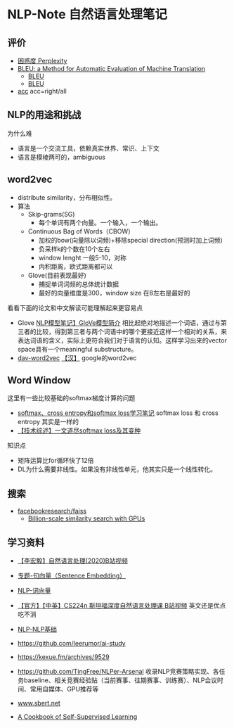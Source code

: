 # NLP-Note 自然语言处理笔记

## 评价

- [困惑度 Perplexity](https://blog.csdn.net/index20001/article/details/78884646)
- [BLEU: a Method for Automatic Evaluation of Machine Translation](https://aclanthology.org/P02-1040.pdf)
  - [BLEU](https://blog.csdn.net/qq_21190081/article/details/53115580)
  - [BLEU](https://blog.csdn.net/qq_36652619/article/details/87544918)
- [acc](https://zhuanlan.zhihu.com/p/45465603)  acc=right/all 

## NLP的用途和挑战 
为什么难
- 语言是一个交流工具，依赖真实世界、常识、上下文
- 语言是模棱两可的，ambiguous

## word2vec

- distribute similarity，分布相似性。
- 算法
  - Skip-grams(SG) 
    - 每个单词有两个向量。一个输入，一个输出。
  - Continuous Bag of Words（CBOW）
    - 加权的bow(向量除以词频)+移除special direction(预测时加上词频)
    - 负采样k的个数在10个左右
    - window lenght 一般5-10，对称
    - 内积距离，欧式距离都可以
  - Glove(目前表现最好)
    - 捕捉单词词频的总体统计数据
    - 最好的向量维度是300，window size 在8左右是最好的

看看下面的论文和中文解读可能理解起来更容易点
- Glove [NLP模型笔记】GloVe模型简介](https://blog.csdn.net/edogawachia/article/details/105804378) 相比起绝对地描述一个词语，通过与第三者的比较，得到第三者与两个词语中的哪个更接近这样一个相对的关系，来表达词语的含义，实际上更符合我们对于语言的认知。这样学习出来的vector space具有一个meaningful substructure。
- [dav-word2vec](https://github.com/dav/word2vec) [【汉】](https://www.jianshu.com/p/471d9bfbd72f) google的word2vec

## Word Window
这里有一些比较基础的softmax梯度计算的问题
 - [softmax、cross entropy和softmax loss学习笔记](https://www.cnblogs.com/smartwhite/p/8601477.html) softmax loss 和 cross entropy 其实是一样的
 - [【技术综述】一文道尽softmax loss及其变种](https://zhuanlan.zhihu.com/p/34044634) 

知识点
- 矩阵运算比for循环快了12倍
- DL为什么需要非线性。如果没有非线性单元，他其实只是一个线性转化。


## 搜索

- [facebookresearch/faiss](https://github.com/facebookresearch/faiss/wiki)
  - [Billion-scale similarity search with GPUs](https://arxiv.org/pdf/1702.08734.pdf)

## 学习资料

- [【李宏毅】自然语言处理(2020)B站视频](https://www.bilibili.com/video/BV1wE411W7TV?p=2)
- [专题-句向量（Sentence Embedding）](https://github.com/DarLiner/Algorithm_Interview_Notes-Chinese/blob/master/B-%E8%87%AA%E7%84%B6%E8%AF%AD%E8%A8%80%E5%A4%84%E7%90%86/B-%E4%B8%93%E9%A2%98-%E5%8F%A5%E5%B5%8C%E5%85%A5.md)
- [NLP-词向量](https://github.com/DarLiner/Algorithm_Interview_Notes-Chinese/blob/master/B-%E8%87%AA%E7%84%B6%E8%AF%AD%E8%A8%80%E5%A4%84%E7%90%86/B-%E4%B8%93%E9%A2%98-%E8%AF%8D%E5%90%91%E9%87%8F.md)
- [【官方】【中英】CS224n 斯坦福深度自然语言处理课 B站视频](https://www.bilibili.com/video/BV1pt411h7aT?from=search&seid=335450819919994778) 英文还是优点吃不消
- [NLP-NLP基础](https://github.com/DarLiner/Algorithm_Interview_Notes-Chinese/blob/master/B-%E8%87%AA%E7%84%B6%E8%AF%AD%E8%A8%80%E5%A4%84%E7%90%86/A-%E8%87%AA%E7%84%B6%E8%AF%AD%E8%A8%80%E5%A4%84%E7%90%86%E5%9F%BA%E7%A1%80.md)
- https://github.com/leerumor/ai-study


- https://kexue.fm/archives/9529
- https://github.com/TingFree/NLPer-Arsenal  收录NLP竞赛策略实现、各任务baseline、相关竞赛经验贴（当前赛事、往期赛事、训练赛）、NLP会议时间、常用自媒体、GPU推荐等
- www.sbert.net

- [A Cookbook of Self-Supervised Learning](https://arxiv.org/pdf/2304.12210.pdf)
